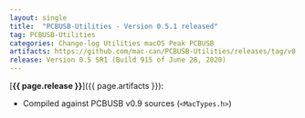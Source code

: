 ```yaml
---
layout: single
title:  "PCBUSB-Utilities - Version 0.5.1 released"
tag: PCBUSB-Utilities
categories: Change-log Utilities macOS Peak PCBUSB
artifacts: https://github.com/mac-can/PCBUSB-Utilities/releases/tag/v0.5.1
release: Version 0.5 SR1 (Build 915 of June 28, 2020)
---
```

[**{{ page.release }}**]({{ page.artifacts }}):

- Compiled against PCBUSB v0.9 sources (`<MacTypes.h>`)
